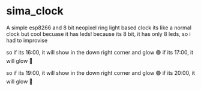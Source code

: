# sima_clock
A simple esp8266 and 8 bit neopixel ring light based clock
its like a normal clock but cool becuase it has leds!
because its 8 bit, it has only 8 leds, so i had to improvise

so if its 16:00, it will show in the down right corner and glow 🟢
if its 17:00, it will glow 🔴

so if its 19:00, it will show in the down right corner and glow 🟢
if its 20:00, it will glow 🔴
